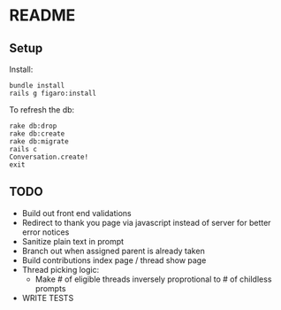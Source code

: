 # README

## Setup

Install:

    bundle install
    rails g figaro:install

To refresh the db:

	rake db:drop
	rake db:create
	rake db:migrate
	rails c
	Conversation.create!
	exit


## TODO

* Build out front end validations
* Redirect to thank you page via javascript instead of server for better error notices
* Sanitize plain text in prompt
* Branch out when assigned parent is already taken
* Build contributions index page / thread show page
* Thread picking logic:
  * Make # of eligible threads inversely proprotional to # of childless prompts
* WRITE TESTS
